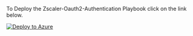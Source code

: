
To Deploy the Zscaler-Oauth2-Authentication Playbook click on the link below.

[![Deploy to Azure](https://aka.ms/deploytoazurebutton)](https://portal.azure.com/#create/Microsoft.Template/uri/https%3A%2F%2Fraw.githubusercontent.com%2Fzscaler%2Fmicrosoft-resources%2Fmain%2Fmicrosoft-sentinel%2Fplaybooks%2FZscaler-Oauth2-Authentication%2Fazuredeploy.json)